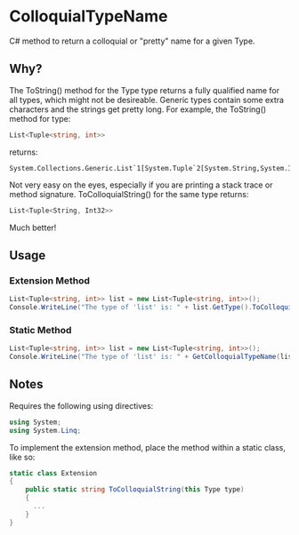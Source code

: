 # ColloquialTypeName
C# method to return a colloquial or "pretty" name for a given Type.

## Why?

The ToString() method for the Type type returns a fully qualified name for all types, which might not be desireable.  Generic types contain some extra characters and the strings get pretty long.  For example, the ToString() method for type:

```c#
List<Tuple<string, int>>
```

returns:

```
System.Collections.Generic.List`1[System.Tuple`2[System.String,System.Int32]]
```

Not very easy on the eyes, especially if you are printing a stack trace or method signature.  ToColloquialString() for the same type returns:

```c#
List<Tuple<String, Int32>>
```

Much better!

## Usage
### Extension Method
```c#
List<Tuple<string, int>> list = new List<Tuple<string, int>>();
Console.WriteLine("The type of 'list' is: " + list.GetType().ToColloquialString());
```

### Static Method
```c#
List<Tuple<string, int>> list = new List<Tuple<string, int>>();
Console.WriteLine("The type of 'list' is: " + GetColloquialTypeName(list.GetType()));
```

## Notes
Requires the following using directives:

```c#
using System;
using System.Linq;
```

To implement the extension method, place the method within a static class, like so:

```c#
static class Extension
{
    public static string ToColloquialString(this Type type)
    {
      ...
    }
}
```
